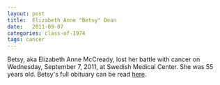 ```yaml
---
layout: post
title:  Elizabeth Anne "Betsy" Dean
date:   2011-09-07
categories: class-of-1974
tags: cancer
---
```

Betsy, aka Elizabeth Anne McCready, lost her battle with cancer on Wednesday, September 7, 2011, at Swedish Medical Center. She was 55 years old. Betsy's full obituary can be read [here](http://tinyurl.com/p9pfvxy).
